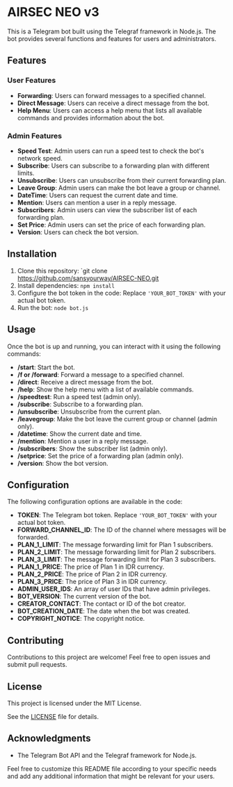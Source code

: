# AIRSEC NEO v3

This is a Telegram bot built using the Telegraf framework in Node.js. The bot provides several functions and features for users and administrators.

## Features

### User Features
- **Forwarding**: Users can forward messages to a specified channel.
- **Direct Message**: Users can receive a direct message from the bot.
- **Help Menu**: Users can access a help menu that lists all available commands and provides information about the bot.

### Admin Features
- **Speed Test**: Admin users can run a speed test to check the bot's network speed.
- **Subscribe**: Users can subscribe to a forwarding plan with different limits.
- **Unsubscribe**: Users can unsubscribe from their current forwarding plan.
- **Leave Group**: Admin users can make the bot leave a group or channel.
- **DateTime**: Users can request the current date and time.
- **Mention**: Users can mention a user in a reply message.
- **Subscribers**: Admin users can view the subscriber list of each forwarding plan.
- **Set Price**: Admin users can set the price of each forwarding plan.
- **Version**: Users can check the bot version.

## Installation

1. Clone this repository: `git clone https://github.com/sansyourway/AIRSEC-NEO.git
2. Install dependencies: `npm install`
3. Configure the bot token in the code: Replace `'YOUR_BOT_TOKEN'` with your actual bot token.
4. Run the bot: `node bot.js`

## Usage

Once the bot is up and running, you can interact with it using the following commands:

- **/start**: Start the bot.
- **/f or /forward**: Forward a message to a specified channel.
- **/direct**: Receive a direct message from the bot.
- **/help**: Show the help menu with a list of available commands.
- **/speedtest**: Run a speed test (admin only).
- **/subscribe**: Subscribe to a forwarding plan.
- **/unsubscribe**: Unsubscribe from the current plan.
- **/leavegroup**: Make the bot leave the current group or channel (admin only).
- **/datetime**: Show the current date and time.
- **/mention**: Mention a user in a reply message.
- **/subscribers**: Show the subscriber list (admin only).
- **/setprice**: Set the price of a forwarding plan (admin only).
- **/version**: Show the bot version.

## Configuration

The following configuration options are available in the code:

- **TOKEN**: The Telegram bot token. Replace `'YOUR_BOT_TOKEN'` with your actual bot token.
- **FORWARD_CHANNEL_ID**: The ID of the channel where messages will be forwarded.
- **PLAN_1_LIMIT**: The message forwarding limit for Plan 1 subscribers.
- **PLAN_2_LIMIT**: The message forwarding limit for Plan 2 subscribers.
- **PLAN_3_LIMIT**: The message forwarding limit for Plan 3 subscribers.
- **PLAN_1_PRICE**: The price of Plan 1 in IDR currency.
- **PLAN_2_PRICE**: The price of Plan 2 in IDR currency.
- **PLAN_3_PRICE**: The price of Plan 3 in IDR currency.
- **ADMIN_USER_IDS**: An array of user IDs that have admin privileges.
- **BOT_VERSION**: The current version of the bot.
- **CREATOR_CONTACT**: The contact or ID of the bot creator.
- **BOT_CREATION_DATE**: The date when the bot was created.
- **COPYRIGHT_NOTICE**: The copyright notice.

## Contributing

Contributions to this project are welcome! Feel free to open issues and submit pull requests.

## License

This project is licensed under the MIT License.

 See the [LICENSE](LICENSE) file for details.

## Acknowledgments

- The Telegram Bot API and the Telegraf framework for Node.js.

Feel free to customize this README file according to your specific needs and add any additional information that might be relevant for your users.
